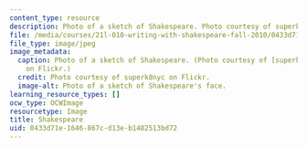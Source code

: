 ```yaml
---
content_type: resource
description: Photo of a sketch of Shakespeare. Photo courtesy of superk8nyc on Flickr.
file: /media/courses/21l-010-writing-with-shakespeare-fall-2010/0433d71e1646867cd13eb1482513bd72_21l-010f10.jpg
file_type: image/jpeg
image_metadata:
  caption: Photo of a sketch of Shakespeare. (Photo courtesy of [superk8nyc](http://www.flickr.com/photos/superk8/623118257/)
    on Flickr.)
  credit: Photo courtesy of superk8nyc on Flickr.
  image-alt: Photo of a sketch of Shakespeare's face.
learning_resource_types: []
ocw_type: OCWImage
resourcetype: Image
title: Shakespeare
uid: 0433d71e-1646-867c-d13e-b1482513bd72
---
```

